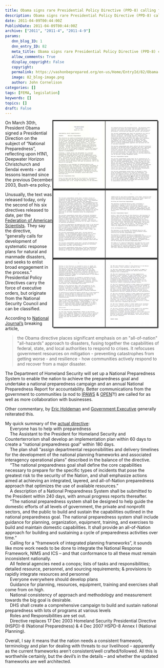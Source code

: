 ```yaml
---
title: Obama signs rare Presidential Policy Directive (PPD-8) calling for National Preparedness Goal & System
description: Obama signs rare Presidential Policy Directive (PPD-8) calling for National Preparedness Goal & System
date: 2011-04-09T00:44:00Z
PublishDate: 2011-04-09T00:44:00Z
archive: ["2011", "2011-4", "2011-4-9"]
params:
   dnn_blog_ID: 1
   dnn_entry_ID: 82
   meta_title: Obama signs rare Presidential Policy Directive (PPD-8) calling for National Preparedness Goal & System
   allow_comments: True
   display_copyright: False
   copyright: 
   permalink: https://vashonbeprepared.org/en-us/Home/EntryId/82/Obama-signs-rare-Presidential-Policy-Directive-PPD-8-calling-for-National-Preparedness-Goal-amp-System
   image: 82_blog-image.png
   author: John Cornelison
categories: []
tags: [FEMA, legislation]
keywords: []
topics: []
draft: False
---
```


<p><a href="http://www.fas.org/irp/offdocs/ppd/ppd-8.pdf"><img title="Presidential Policy Directive (PPD-8) - National Preparedness" border="0" alt="Presidential Policy Directive (PPD-8) - National Preparedness" align="right" width="349" height="683" style="background-image: none; border-bottom: 0px; border-left: 0px; padding-left: 0px; padding-right: 0px; display: inline; float: right; border-top: 0px; border-right: 0px; padding-top: 0px" src="/images/dnnBlog/1/82/Windows-Live-Writer-07302e7ea1f4_E81C-Presidential_Policy_Directive_(PPD-8)_-_National_Preparedness_3.jpg" /></a>On March 30th, President Obama signed a Presidential Direction on the subject of “National Preparedness”, reflecting upon H1N1, Deepwater Horizon Christchurch and Sendai events - and lessons learned since the previous December 2003, Bush-era policy.&#160;</p>
<p>Unusually, the text was released today, only the second of his six directives released to date, per the <a target="_blank" href="http://www.fas.org/blog/secrecy/2011/04/ppd-8.html">Federation of American Scientists</a>. They say the directive, “generally calls for development of systematic response plans for natural and manmade disasters, and seeks to enlist broad engagement in the process.” Presidential Policy Directives carry the force of executive orders, but originate from the National Security Council and can be classified.</p>
<p>According to <a target="_blank" href="http://www.nationaljournal.com/whitehouse/obama-signs-policy-directive-on-preparedness-20110405">National Journal’s</a> breaking article,</p>
<blockquote>
<p>the Obama directive places significant emphasis on an "all-of-nation" "all-hazards" approach to disasters, fusing together the capabilities of federal, state, and local authorities to respond to crises. It refocuses government resources on mitigation - preventing catastrophes from getting worse - and resilience - how communities actively respond to and recover from a major disaster.</p>
</blockquote>
<p>The Department of Homeland Security will set up a National Preparedness System to enable the nation to achieve the preparedness goal and undertake a national preparedness campaign and an annual National Preparedness Report for accountability. Better communications from the government to communities (a nod to <a target="_blank" href="http://www.fema.gov/about/programs/disastermanagement/index.shtm">IPAWS</a> &amp; <a target="_blank" href="http://www.fema.gov/emergency/ipaws/aggregator.shtm#1">OPEN</a>?!) are called for as well as more collaboration with businesses.</p>
<p>Other commentary, by <a target="_blank" href="http://www.emergencymgmt.com/emergency-blogs/disaster-zone/obama-signs-policy-directive-on-preparedness-040611.html">Eric Holdeman</a> and <a target="_blank" href="http://www.govexec.com/dailyfed/0411/040611emergency-response.htm">Government Executive</a> generally reiterated this.</p>
<p>My quick summary of the <a target="_blank" href="http://www.fas.org/irp/offdocs/ppd/ppd-8.pdf">actual directive</a>: <br />
<img align="middle" alt="" src="http://www.dotnetscraps.com/samples/bullets/022.gif" />&#160;&#160;&#160; Everyone has to help with preparedness <br />
<img align="middle" alt="" src="http://www.dotnetscraps.com/samples/bullets/022.gif" />&#160;&#160;&#160; The Assistant to the President for Homeland Security and Counterterrorism shall develop an implementation plan within 60 days to create a “national preparedness goal” within 180 days. <br />
<img align="middle" alt="" src="http://www.dotnetscraps.com/samples/bullets/022.gif" />&#160;&#160;&#160; The plan shall “assign departmental responsibilities and delivery timelines for the development of the national planning frameworks and associated interagency operational plans” described in the balance of the directive. <br />
<img align="middle" alt="" src="http://www.dotnetscraps.com/samples/bullets/022.gif" />&#160;&#160;&#160; “The national preparedness goal shall define the core capabilities necessary to prepare for the specific types of incidents that pose the greatest risk to the security of the Nation, and shall emphasize actions aimed at achieving an integrated, layered, and all-of-Nation preparedness approach that optimizes the use of available resources.” <br />
<img align="middle" alt="" src="http://www.dotnetscraps.com/samples/bullets/022.gif" />&#160;&#160;&#160; A description of a National Preparedness System shall be submitted to the President within 240 days, with annual progress reports thereafter. <br />
<img align="middle" alt="" src="http://www.dotnetscraps.com/samples/bullets/022.gif" />&#160;&#160;&#160; “The national preparedness system shall be designed to help guide the domestic efforts of all levels of government, the private and nonprofit sectors, and the public to build and sustain the capabilities outlined in the national preparedness goal. The national preparedness system shall include guidance for planning, organization, equipment, training, and exercises to build and maintain domestic capabilities. It shall provide an all-of-Nation approach for building and sustaining a cycle of preparedness activities over time.” <br />
<img align="middle" alt="" src="http://www.dotnetscraps.com/samples/bullets/022.gif" />&#160;&#160;&#160; Calling for a “framework of integrated planning frameworks”, it sounds like more work needs to be done to integrate the National Response Framework, NIMS and ICS – and that conformance to all these must remain inconsistent nationally. <br />
<img align="middle" alt="" src="http://www.dotnetscraps.com/samples/bullets/022.gif" />&#160;&#160;&#160; All federal agencies need a conops; lists of tasks and responsibilities; detailed resource, personnel, and sourcing requirements; &amp; provisions to rapidly integrate resources and personnel <br />
<img align="middle" alt="" src="http://www.dotnetscraps.com/samples/bullets/022.gif" />&#160;&#160;&#160; Everyone everywhere should develop plans <br />
<img align="middle" alt="" src="http://www.dotnetscraps.com/samples/bullets/022.gif" />&#160;&#160;&#160; Guidance for planning, resources, equipment, training and exercises shall come from on high. <br />
<img align="middle" alt="" src="http://www.dotnetscraps.com/samples/bullets/022.gif" />&#160;&#160;&#160; National consistency of approach and methodology and measurement towards the big goal is desirable. <br />
<img align="middle" alt="" src="http://www.dotnetscraps.com/samples/bullets/022.gif" />&#160;&#160;&#160; DHS shall create a comprehensive campaign to build and sustain national preparedness with lots of programs at various levels <br />
<img align="middle" alt="" src="http://www.dotnetscraps.com/samples/bullets/022.gif" />&#160;&#160;&#160; Roles and Responsibilities are set out. <br />
<img align="middle" alt="" src="http://www.dotnetscraps.com/samples/bullets/022.gif" />&#160;&#160;&#160; Directive replaces 17 Dec 2003 Homeland Security Presidential Directive (HSPD)-8 (National Preparedness) &amp; 4 Dec 2007 HSPD-8 Annex I (National Planning).</p>
<p>Overall, I say it means that the nation needs a consistent framework, terminology and plan for dealing with threats to our livelihood – apparently as the current frameworks aren’t consistent/well crafted/followed. All this is worthwhile certainly, but the devil’s in the details – and whether the updated frameworks are well architected.</p>
